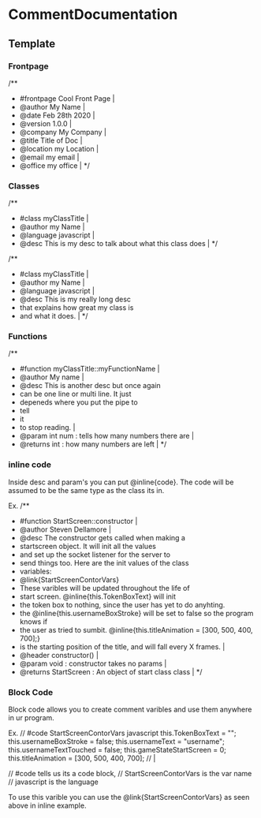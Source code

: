 # CommentDocumentation


## Template
### Frontpage
/**
 * #frontpage Cool Front Page |
 * @author My Name |
 * @date Feb 28th 2020 |
 * @version 1.0.0 |
 * @company My Company |
 * @title Title of Doc |
 * @location my Location |
 * @email my email |
 * @office my office |
 */
### Classes
/**
 * #class myClassTitle |
 * @author my Name |
 * @language javascript | 
 * @desc This is my desc to talk about what this class does |
 */

/**
 * #class myClassTitle |
 * @author my Name |
 * @language javascript | 
 * @desc This is my really long desc
 * that explains how great my class is
 * and what it does. |
 */

### Functions
/**
 * #function myClassTitle::myFunctionName |
 * @author My name |
 * @desc This is another desc but once again
 * can be one line or multi line. It just
 * depeneds where you put the pipe to 
 * tell
 * it
 * to stop reading. | 
 * @param int num : tells how many numbers there are |
 * @returns int : how many numbers are left | 
 */

### inline code
Inside desc and param's you can put @inline{code}. The code will
be assumed to be the same type as the class its in. 

Ex.
/**
 * #function StartScreen::constructor |
 * @author Steven Dellamore |
 * @desc The constructor gets called when making a 
 * startscreen object. It will init all the values 
 * and set up the socket listener for the server to 
 * send things too. Here are the init values of the class
 * variables: 
 * @link{StartScreenContorVars} 
 * These varibles will be updated throughout the life of 
 * start screen. @inline{this.TokenBoxText} will init 
 * the token box to nothing, since the user has yet to do anyhting. 
 * the @inline{this.usernameBoxStroke} will be set to false so the program knows if
 * the user as tried to sumbit. @inline{this.titleAnimation = [300, 500, 400, 700];} 
 * is the starting position of the title, and will fall every X frames. |
 * @header constructor() | 
 * @param void : constructor takes no params |
 * @returns StartScreen : An object of start class class | 
 */

### Block Code
Block code allows you to create comment varibles and use them anywhere in ur program.

Ex.
// #code StartScreenContorVars javascript
this.TokenBoxText = ""; 
this.usernameBoxStroke = false; 
this.usernameText = "username"; 
this.usernameTextTouched = false; 
this.gameStateStartScreen = 0;
this.titleAnimation = [300, 500, 400, 700];
// |

// #code tells us its a code block, 
// StartScreenContorVars is the var name 
// javascript is the language

To use this varible you can use the @link{StartScreenContorVars} as seen above in 
inline example.